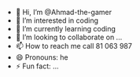 - 👋 Hi, I’m @Ahmad-the-gamer
- 👀 I’m interested in coding
- 🌱 I’m currently learning coding
- 💞️ I’m looking to collaborate on ...
- 📫 How to reach me call 81 063 987
- 😄 Pronouns: he
- ⚡ Fun fact: ...

<!---
Ahmad-the-gamer/Ahmad-the-gamer is a ✨ special ✨ repository because its `README.md` (this file) appears on your GitHub profile.
You can click the Preview link to take a look at your changes.
--->
